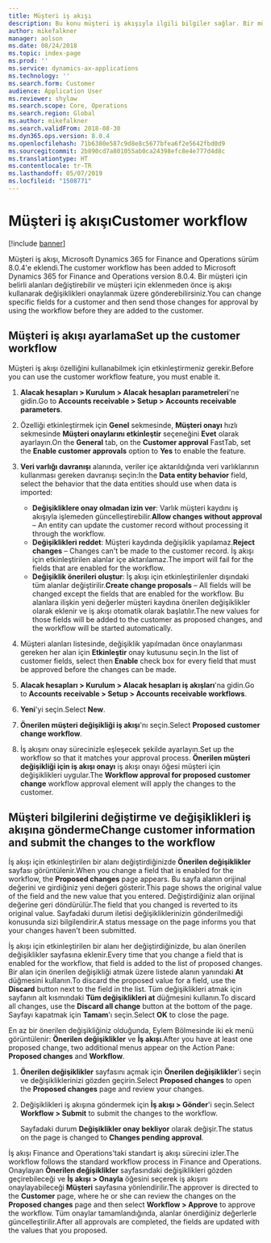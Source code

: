 ```yaml
---
title: Müşteri iş akışı
description: Bu konu müşteri iş akışıyla ilgili bilgiler sağlar. Bir müşteri için belirli alanları değiştirebilir ve müşteri için eklenmeden önce iş akışı kullanarak değişiklikleri onaylanmak üzere gönderebilirsiniz.
author: mikefalkner
manager: aolson
ms.date: 08/24/2018
ms.topic: index-page
ms.prod: ''
ms.service: dynamics-ax-applications
ms.technology: ''
ms.search.form: Customer
audience: Application User
ms.reviewer: shylaw
ms.search.scope: Core, Operations
ms.search.region: Global
ms.author: mikefalkner
ms.search.validFrom: 2018-08-30
ms.dyn365.ops.version: 8.0.4
ms.openlocfilehash: 71b6380e587c9d8e8c5677bfea6f2e5642fbd0d9
ms.sourcegitcommit: 2b890cd7a801055ab0ca24398efc8e4e777d4d8c
ms.translationtype: HT
ms.contentlocale: tr-TR
ms.lasthandoff: 05/07/2019
ms.locfileid: "1508771"
---
```

# <a name="customer-workflow"></a><span data-ttu-id="89105-104">Müşteri iş akışı</span><span class="sxs-lookup"><span data-stu-id="89105-104">Customer workflow</span></span>

[!include [banner](../includes/banner.md)]

<span data-ttu-id="89105-105">Müşteri iş akışı, Microsoft Dynamics 365 for Finance and Operations sürüm 8.0.4'e eklendi.</span><span class="sxs-lookup"><span data-stu-id="89105-105">The customer workflow has been added to Microsoft Dynamics 365 for Finance and Operations version 8.0.4.</span></span> <span data-ttu-id="89105-106">Bir müşteri için belirli alanları değiştirebilir ve müşteri için eklenmeden önce iş akışı kullanarak değişiklikleri onaylanmak üzere gönderebilirsiniz.</span><span class="sxs-lookup"><span data-stu-id="89105-106">You can change specific fields for a customer and then send those changes for approval by using the workflow before they are added to the customer.</span></span>

## <a name="set-up-the-customer-workflow"></a><span data-ttu-id="89105-107">Müşteri iş akışı ayarlama</span><span class="sxs-lookup"><span data-stu-id="89105-107">Set up the customer workflow</span></span>

<span data-ttu-id="89105-108">Müşteri iş akışı özelliğini kullanabilmek için etkinleştirmeniz gerekir.</span><span class="sxs-lookup"><span data-stu-id="89105-108">Before you can use the customer workflow feature, you must enable it.</span></span>

1. <span data-ttu-id="89105-109">**Alacak hesapları \> Kurulum \> Alacak hesapları parametreleri**'ne gidin.</span><span class="sxs-lookup"><span data-stu-id="89105-109">Go to **Accounts receivable \> Setup \> Accounts receivable parameters**.</span></span>
2. <span data-ttu-id="89105-110">Özelliği etkinleştirmek için **Genel** sekmesinde, **Müşteri onayı** hızlı sekmesinde **Müşteri onaylarını etkinleştir** seçeneğini **Evet** olarak ayarlayın.</span><span class="sxs-lookup"><span data-stu-id="89105-110">On the **General** tab, on the **Customer approval** FastTab, set the **Enable customer approvals** option to **Yes** to enable the feature.</span></span>
3. <span data-ttu-id="89105-111">**Veri varlığı davranışı** alanında, veriler içe aktarıldığında veri varlıklarının kullanması gereken davranışı seçin:</span><span class="sxs-lookup"><span data-stu-id="89105-111">In the **Data entity behavior** field, select the behavior that the data entities should use when data is imported:</span></span>

    - <span data-ttu-id="89105-112">**Değişikliklere onay olmadan izin ver**: Varlık müşteri kaydını iş akışıyla işlemeden güncelleştirebilir.</span><span class="sxs-lookup"><span data-stu-id="89105-112">**Allow changes without approval** – An entity can update the customer record without processing it through the workflow.</span></span>
    - <span data-ttu-id="89105-113">**Değişiklikleri reddet**: Müşteri kaydında değişiklik yapılamaz.</span><span class="sxs-lookup"><span data-stu-id="89105-113">**Reject changes** – Changes can't be made to the customer record.</span></span> <span data-ttu-id="89105-114">İş akışı için etkinleştirilen alanlar içe aktarılamaz.</span><span class="sxs-lookup"><span data-stu-id="89105-114">The import will fail for the fields that are enabled for the workflow.</span></span>
    - <span data-ttu-id="89105-115">**Değişiklik önerileri oluştur**: İş akışı için etkinleştirilenler dışındaki tüm alanlar değiştirilir.</span><span class="sxs-lookup"><span data-stu-id="89105-115">**Create change proposals** – All fields will be changed except the fields that are enabled for the workflow.</span></span> <span data-ttu-id="89105-116">Bu alanlara ilişkin yeni değerler müşteri kaydına önerilen değişiklikler olarak eklenir ve iş akışı otomatik olarak başlatılır.</span><span class="sxs-lookup"><span data-stu-id="89105-116">The new values for those fields will be added to the customer as proposed changes, and the workflow will be started automatically.</span></span>

4. <span data-ttu-id="89105-117">Müşteri alanları listesinde, değişiklik yapılmadan önce onaylanması gereken her alan için **Etkinleştir** onay kutusunu seçin.</span><span class="sxs-lookup"><span data-stu-id="89105-117">In the list of customer fields, select then **Enable** check box for every field that must be approved before the changes can be made.</span></span>
5. <span data-ttu-id="89105-118">**Alacak hesapları \> Kurulum \> Alacak hesapları iş akışları**'na gidin.</span><span class="sxs-lookup"><span data-stu-id="89105-118">Go to **Accounts receivable \> Setup \> Accounts receivable workflows**.</span></span>
6. <span data-ttu-id="89105-119">**Yeni**'yi seçin.</span><span class="sxs-lookup"><span data-stu-id="89105-119">Select **New**.</span></span>
7. <span data-ttu-id="89105-120">**Önerilen müşteri değişikliği iş akışı**'nı seçin.</span><span class="sxs-lookup"><span data-stu-id="89105-120">Select **Proposed customer change workflow**.</span></span> 
8. <span data-ttu-id="89105-121">İş akışını onay sürecinizle eşleşecek şekilde ayarlayın.</span><span class="sxs-lookup"><span data-stu-id="89105-121">Set up the workflow so that it matches your approval process.</span></span> <span data-ttu-id="89105-122">**Önerilen müşteri değişikliği için iş akışı onayı** iş akışı onayı öğesi müşteri için değişiklikleri uygular.</span><span class="sxs-lookup"><span data-stu-id="89105-122">The **Workflow approval for proposed customer change** workflow approval element will apply the changes to the customer.</span></span>

## <a name="change-customer-information-and-submit-the-changes-to-the-workflow"></a><span data-ttu-id="89105-123">Müşteri bilgilerini değiştirme ve değişiklikleri iş akışına gönderme</span><span class="sxs-lookup"><span data-stu-id="89105-123">Change customer information and submit the changes to the workflow</span></span>

<span data-ttu-id="89105-124">İş akışı için etkinleştirilen bir alanı değiştirdiğinizde **Önerilen değişiklikler** sayfası görüntülenir.</span><span class="sxs-lookup"><span data-stu-id="89105-124">When you change a field that is enabled for the workflow, the **Proposed changes** page appears.</span></span> <span data-ttu-id="89105-125">Bu sayfa alanın orijinal değerini ve girdiğiniz yeni değeri gösterir.</span><span class="sxs-lookup"><span data-stu-id="89105-125">This page shows the original value of the field and the new value that you entered.</span></span> <span data-ttu-id="89105-126">Değiştirdiğiniz alan orijinal değerine geri döndürülür.</span><span class="sxs-lookup"><span data-stu-id="89105-126">The field that you changed is reverted to its original value.</span></span> <span data-ttu-id="89105-127">Sayfadaki durum iletisi değişikliklerinizin gönderilmediği konusunda sizi bilgilendirir.</span><span class="sxs-lookup"><span data-stu-id="89105-127">A status message on the page informs you that your changes haven't been submitted.</span></span>

<span data-ttu-id="89105-128">İş akışı için etkinleştirilen bir alanı her değiştirdiğinizde, bu alan önerilen değişiklikler sayfasına eklenir.</span><span class="sxs-lookup"><span data-stu-id="89105-128">Every time that you change a field that is enabled for the workflow, that field is added to the list of proposed changes.</span></span> <span data-ttu-id="89105-129">Bir alan için önerilen değişikliği atmak üzere listede alanın yanındaki **At** düğmesini kullanın.</span><span class="sxs-lookup"><span data-stu-id="89105-129">To discard the proposed value for a field, use the **Discard** button next to the field in the list.</span></span> <span data-ttu-id="89105-130">Tüm değişiklikleri atmak için sayfanın alt kısmındaki **Tüm değişiklikleri at** düğmesini kullanın.</span><span class="sxs-lookup"><span data-stu-id="89105-130">To discard all changes, use the **Discard all change** button at the bottom of the page.</span></span> <span data-ttu-id="89105-131">Sayfayı kapatmak için **Tamam**'ı seçin.</span><span class="sxs-lookup"><span data-stu-id="89105-131">Select **OK** to close the page.</span></span>

<span data-ttu-id="89105-132">En az bir önerilen değişikliğiniz olduğunda, Eylem Bölmesinde iki ek menü görüntülenir: **Önerilen değişiklikler** ve **İş akışı**.</span><span class="sxs-lookup"><span data-stu-id="89105-132">After you have at least one proposed change, two additional menus appear on the Action Pane: **Proposed changes** and **Workflow**.</span></span>

1. <span data-ttu-id="89105-133">**Önerilen değişiklikler** sayfasını açmak için **Önerilen değişiklikler**'i seçin ve değişikliklerinizi gözden geçirin.</span><span class="sxs-lookup"><span data-stu-id="89105-133">Select **Proposed changes** to open the **Proposed changes** page and review your changes.</span></span>
2. <span data-ttu-id="89105-134">Değişiklikleri iş akışına göndermek için **İş akışı \> Gönder**'i seçin.</span><span class="sxs-lookup"><span data-stu-id="89105-134">Select **Workflow \> Submit** to submit the changes to the workflow.</span></span>

    <span data-ttu-id="89105-135">Sayfadaki durum **Değişiklikler onay bekliyor** olarak değişir.</span><span class="sxs-lookup"><span data-stu-id="89105-135">The status on the page is changed to **Changes pending approval**.</span></span>

<span data-ttu-id="89105-136">İş akışı Finance and Operations'taki standart iş akışı sürecini izler.</span><span class="sxs-lookup"><span data-stu-id="89105-136">The workflow follows the standard workflow process in Finance and Operations.</span></span> <span data-ttu-id="89105-137">Onaylayan **Önerilen değişiklikler** sayfasındaki değişiklikleri gözden geçirebileceği ve **İş akışı \> Onayla** öğesini seçerek iş akışını onaylayabileceği **Müşteri** sayfasına yönlendirilir.</span><span class="sxs-lookup"><span data-stu-id="89105-137">The approver is directed to the **Customer** page, where he or she can review the changes on the **Proposed changes** page and then select **Workflow \> Approve** to approve the workflow.</span></span> <span data-ttu-id="89105-138">Tüm onaylar tamamlandığında, alanlar önerdiğiniz değerlerle güncelleştirilir.</span><span class="sxs-lookup"><span data-stu-id="89105-138">After all approvals are completed, the fields are updated with the values that you proposed.</span></span>
